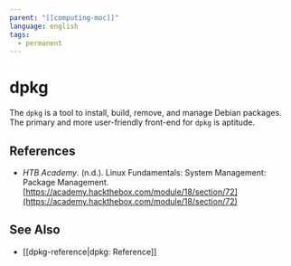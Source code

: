 ```yaml
---
parent: "[[computing-moc]]"
language: english
tags:
  - permanent
---
```


# dpkg

The `dpkg` is a tool to install, build, remove, and manage Debian packages. The primary and more user-friendly front-end for `dpkg` is aptitude.

## References

- _HTB Academy_. (n.d.). <span class="reference-title">Linux Fundamentals: System Management: Package Management</span>. [https://academy.hackthebox.com/module/18/section/72](https://academy.hackthebox.com/module/18/section/72)

## See Also

- [[dpkg-reference|dpkg: Reference]]
